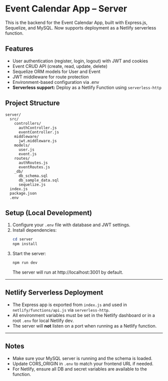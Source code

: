 # Event Calendar App – Server

This is the backend for the Event Calendar App, built with Express.js, Sequelize, and MySQL. Now supports deployment as a Netlify serverless function.

## Features

- User authentication (register, login, logout) with JWT and cookies
- Event CRUD API (create, read, update, delete)
- Sequelize ORM models for User and Event
- JWT middleware for route protection
- Environment-based configuration via .env
- **Serverless support:** Deploy as a Netlify Function using `serverless-http`

## Project Structure

```
server/
  src/
    controllers/
      authController.js
      eventController.js
    middleware/
      jwt.middleware.js
    models/
      user.js
      event.js
    routes/
      authRoutes.js
      eventRoutes.js
    _db/
      db_schema.sql
      db_sample_data.sql
      sequelize.js
  index.js
  package.json
  .env
```

## Setup (Local Development)

1. Configure your `.env` file with database and JWT settings.
2. Install dependencies:
   ```powershell
   cd server
   npm install
   ```
3. Start the server:
   ```powershell
   npm run dev
   ```
   The server will run at http://localhost:3001 by default.

---

## Netlify Serverless Deployment

- The Express app is exported from `index.js` and used in `netlify/functions/api.js` via `serverless-http`.
- All environment variables must be set in the Netlify dashboard or in a root `.env` for local Netlify dev.
- The server will **not** listen on a port when running as a Netlify function.

---

## Notes

- Make sure your MySQL server is running and the schema is loaded.
- Update CORS_ORIGIN in `.env` to match your frontend URL if needed.
- For Netlify, ensure all DB and secret variables are available to the function.
